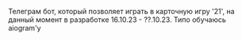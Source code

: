 Телеграм бот, который позволяет играть в карточную игру '21', на данный момент в разработке 16.10.23 - ??.10.23. Типо обучаюсь aiogram'у
